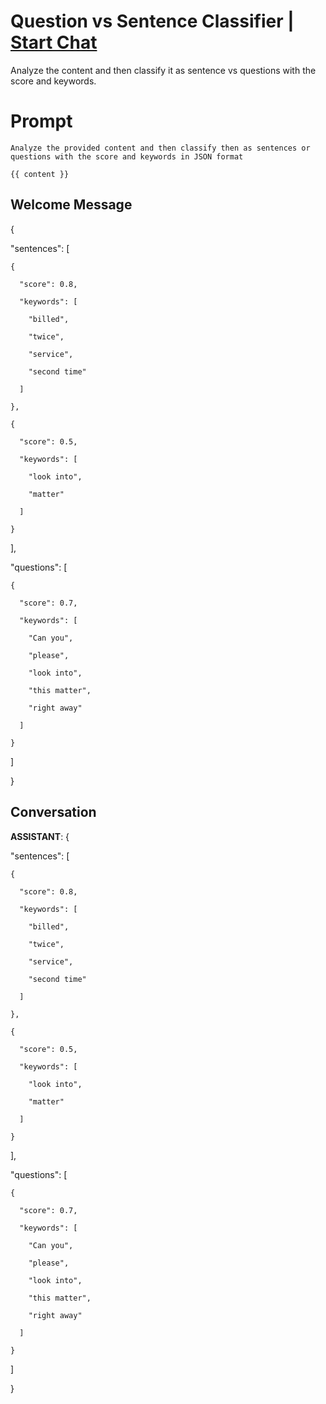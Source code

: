 

# Question vs Sentence Classifier | [Start Chat](https://gptcall.net/chat.html?data=%7B%22contact%22%3A%7B%22id%22%3A%222slsoqODoCsbxYerN7aRb%22%2C%22flow%22%3Atrue%7D%7D)
Analyze the content and then classify it as sentence vs questions with the score and keywords.

# Prompt

```
Analyze the provided content and then classify then as sentences or questions with the score and keywords in JSON format

{{ content }}
```

## Welcome Message
{

  "sentences": [

    {

      "score": 0.8,

      "keywords": [

        "billed",

        "twice",

        "service",

        "second time"

      ]

    },

    {

      "score": 0.5,

      "keywords": [

        "look into",

        "matter"

      ]

    }

  ],

  "questions": [

    {

      "score": 0.7,

      "keywords": [

        "Can you",

        "please",

        "look into",

        "this matter",

        "right away"

      ]

    }

  ]

}

## Conversation

**ASSISTANT**: {

  "sentences": [

    {

      "score": 0.8,

      "keywords": [

        "billed",

        "twice",

        "service",

        "second time"

      ]

    },

    {

      "score": 0.5,

      "keywords": [

        "look into",

        "matter"

      ]

    }

  ],

  "questions": [

    {

      "score": 0.7,

      "keywords": [

        "Can you",

        "please",

        "look into",

        "this matter",

        "right away"

      ]

    }

  ]

}


